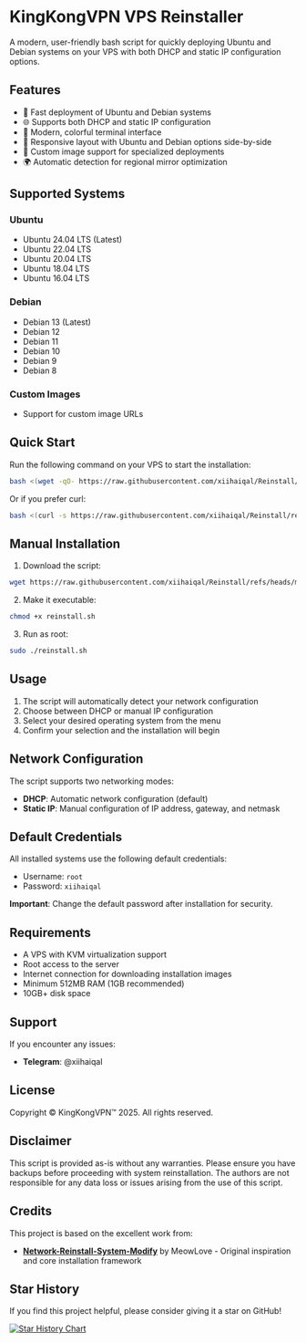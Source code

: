 # KingKongVPN VPS Reinstaller

A modern, user-friendly bash script for quickly deploying Ubuntu and Debian systems on your VPS with both DHCP and static IP configuration options.

## Features

- 🚀 Fast deployment of Ubuntu and Debian systems
- 🌐 Supports both DHCP and static IP configuration
- 🎨 Modern, colorful terminal interface
- 📱 Responsive layout with Ubuntu and Debian options side-by-side
- 🔧 Custom image support for specialized deployments
- 🌍 Automatic detection for regional mirror optimization

## Supported Systems

### Ubuntu
- Ubuntu 24.04 LTS (Latest)
- Ubuntu 22.04 LTS
- Ubuntu 20.04 LTS
- Ubuntu 18.04 LTS
- Ubuntu 16.04 LTS

### Debian
- Debian 13 (Latest)
- Debian 12
- Debian 11
- Debian 10
- Debian 9
- Debian 8

### Custom Images
- Support for custom image URLs

## Quick Start

Run the following command on your VPS to start the installation:

```bash
bash <(wget -qO- https://raw.githubusercontent.com/xiihaiqal/Reinstall/refs/heads/master/reinstall.sh)
```

Or if you prefer curl:

```bash
bash <(curl -s https://raw.githubusercontent.com/xiihaiqal/Reinstall/refs/heads/master/reinstall.sh)
```

## Manual Installation

1. Download the script:
```bash
wget https://raw.githubusercontent.com/xiihaiqal/Reinstall/refs/heads/master/reinstall.sh
```

2. Make it executable:
```bash
chmod +x reinstall.sh
```

3. Run as root:
```bash
sudo ./reinstall.sh
```

## Usage

1. The script will automatically detect your network configuration
2. Choose between DHCP or manual IP configuration
3. Select your desired operating system from the menu
4. Confirm your selection and the installation will begin

## Network Configuration

The script supports two networking modes:

- **DHCP**: Automatic network configuration (default)
- **Static IP**: Manual configuration of IP address, gateway, and netmask

## Default Credentials

All installed systems use the following default credentials:
- Username: `root`
- Password: `xiihaiqal`

**Important**: Change the default password after installation for security.

## Requirements

- A VPS with KVM virtualization support
- Root access to the server
- Internet connection for downloading installation images
- Minimum 512MB RAM (1GB recommended)
- 10GB+ disk space

## Support

If you encounter any issues:

- **Telegram**: @xiihaiqal

## License

Copyright © KingKongVPN™ 2025. All rights reserved.

## Disclaimer

This script is provided as-is without any warranties. Please ensure you have backups before proceeding with system reinstallation. The authors are not responsible for any data loss or issues arising from the use of this script.

## Credits

This project is based on the excellent work from:
- **[Network-Reinstall-System-Modify](https://github.com/MeowLove/Network-Reinstall-System-Modify)** by MeowLove - Original inspiration and core installation framework


## Star History

If you find this project helpful, please consider giving it a star on GitHub!

[![Star History Chart](https://api.star-history.com/svg?repos=xiihaiqal/Reinstall&type=Date)](https://star-history.com/#xiihaiqal/Reinstall&Date)
